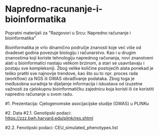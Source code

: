 # Napredno-racunanje-i-bioinformatika
Popratni materijali za "Razgovori u Srcu: Napredno računanje i bioinformatika"

Bioinformatika je vrlo dinamično područje znanosti koje već više od dvadeset godina povezuje biologiju i računarstvo. Kao i u drugim znanostima koji koriste tehnologiju naprednog računanja, novi znanstveni alati u bioinformatici nastaju velikom brzinom, a stari se usavršavaju i postaju sve kompleksniji. Zbog velike količine postojećih alata ponekad je teško pratiti sve najnovije trendove, kao što su to npr. proces rada (workflow) za NGS ili GWAS obrađivanje podataka. Zbog toga je međusobna suradnja te dijeljenje informacija i iskustava od izuzetne važnosti za cjelokupnu bioinformatičku zajednicu koja koristi ili će koristiti napredno računanje u svom radu.

#1. Prezentacija:
Cjelogenomske asocijacijske studije (GWAS) u PLINKu

#2. Data
#2.1. Genotipski podaci:
https://zzz.bwh.harvard.edu/plink/res.shtml

#2.2. Fenotipski podaci:
CEU_simulated_phenotypes.list
